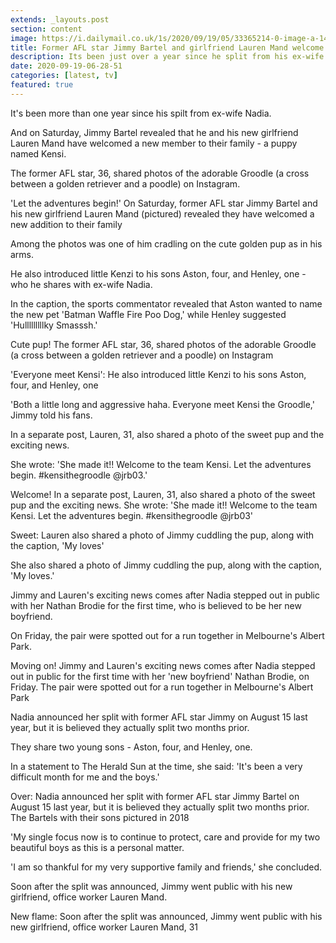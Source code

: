 ```yaml
---
extends: _layouts.post
section: content
image: https://i.dailymail.co.uk/1s/2020/09/19/05/33365214-0-image-a-140_1600491110732.jpg 
title: Former AFL star Jimmy Bartel and girlfriend Lauren Mand welcome a new addition to their family 
description: Its been just over a year since he split from his ex-wife Nadia. 
date: 2020-09-19-06-28-51 
categories: [latest, tv] 
featured: true 
--- 
```

It's been more than one year since his spilt from ex-wife Nadia.

And on Saturday, Jimmy Bartel revealed that he and his new girlfriend Lauren Mand have welcomed a new member to their family - a puppy named Kensi.

The former AFL star, 36, shared photos of the adorable Groodle (a cross between a golden retriever and a poodle) on Instagram.

'Let the adventures begin!' On Saturday, former AFL star Jimmy Bartel and his new girlfriend Lauren Mand (pictured) revealed they have welcomed a new addition to their family

Among the photos was one of him cradling on the cute golden pup as in his arms.

He also introduced little Kenzi to his sons Aston, four, and Henley, one - who he shares with ex-wife Nadia.

In the caption, the sports commentator revealed that Aston wanted to name the new pet 'Batman Waffle Fire Poo Dog,' while Henley suggested 'Hulllllllllky Smasssh.' 

Cute pup! The former AFL star, 36, shared photos of the adorable Groodle (a cross between a golden retriever and a poodle) on Instagram 

'Everyone meet Kensi': He also introduced little Kenzi to his sons Aston, four, and Henley, one

'Both a little long and aggressive haha. Everyone meet Kensi the Groodle,' Jimmy told his fans.

In a separate post, Lauren, 31, also shared a photo of the sweet pup and the exciting news.

She wrote: 'She made it!! Welcome to the team Kensi. Let the adventures begin. #kensithegroodle @jrb03.' 

Welcome! In a separate post, Lauren, 31, also shared a photo of the sweet pup and the exciting news. She wrote: 'She made it!! Welcome to the team Kensi. Let the adventures begin. #kensithegroodle @jrb03'

Sweet: Lauren also shared a photo of Jimmy cuddling the pup, along with the caption, 'My loves'

She also shared a photo of Jimmy cuddling the pup, along with the caption, 'My loves.' 

Jimmy and Lauren's exciting news comes after Nadia stepped out in public with her Nathan Brodie for the first time, who is believed to be her new boyfriend.

On Friday, the pair were spotted out for a run together in Melbourne's Albert Park.

Moving on! Jimmy and Lauren's exciting news comes after Nadia stepped out in public for the first time with her 'new boyfriend' Nathan Brodie, on Friday. The pair were spotted out for a run together in Melbourne's Albert Park

Nadia announced her split with former AFL star Jimmy on August 15 last year, but it is believed they actually split two months prior. 

They share two young sons - Aston, four, and Henley, one.

In a statement to The Herald Sun at the time, she said: 'It's been a very difficult month for me and the boys.' 

Over: Nadia announced her split with former AFL star Jimmy Bartel on August 15 last year, but it is believed they actually split two months prior. The Bartels with their sons pictured in 2018 

'My single focus now is to continue to protect, care and provide for my two beautiful boys as this is a personal matter.

'I am so thankful for my very supportive family and friends,' she concluded.

Soon after the split was announced, Jimmy went public with his new girlfriend, office worker Lauren Mand.

New flame: Soon after the split was announced, Jimmy went public with his new girlfriend, office worker Lauren Mand, 31

